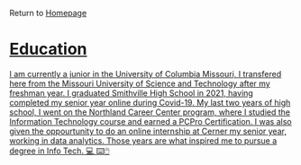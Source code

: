 Return to <a href= "https://github.com/BDBluhm/INFOTC-1000-Midterm/blob/main/README.md"> Homepage
# Education
I am currently a junior in the University of Columbia Missouri, I transfered here from the Missouri University of Science and Technology after my freshman year. I graduated Smithville High School in 2021, having completed my senior year online during Covid-19. My last two years of high school, I went on the Northland Career Center program, where I studied the Information Technology course and earned a PCPro Certification. I was also given the oppourtunity to do an online internship at Cerner my senior year, working in data analytics.
Those years are what inspired me to pursue a degree in Info Tech.
  💻
  ⌨️🖱️
